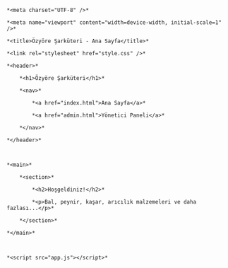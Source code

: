 *<!DOCTYPE html>*

*<html lang="tr">*

*<head>*

    *<meta charset="UTF-8" />*

    *<meta name="viewport" content="width=device-width, initial-scale=1" />*

    *<title>Özyöre Şarküteri - Ana Sayfa</title>*

    *<link rel="stylesheet" href="style.css" />*

*</head>*

*<body>*

    *<header>*

        *<h1>Özyöre Şarküteri</h1>*

        *<nav>*

            *<a href="index.html">Ana Sayfa</a>*

            *<a href="admin.html">Yönetici Paneli</a>*

        *</nav>*

    *</header>*



    *<main>*

        *<section>*

            *<h2>Hoşgeldiniz!</h2>*

            *<p>Bal, peynir, kaşar, arıcılık malzemeleri ve daha fazlası...</p>*

        *</section>*

    *</main>*



    *<script src="app.js"></script>*

*</body>*

*</html>*




